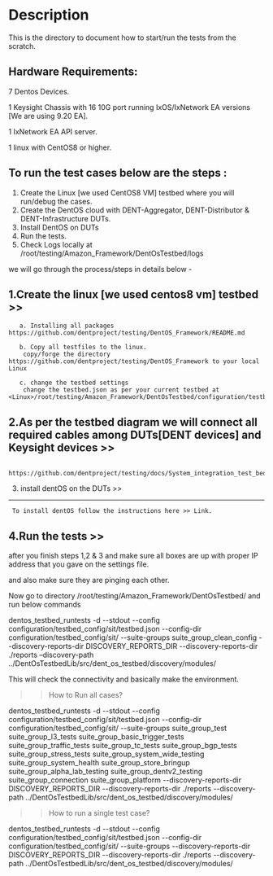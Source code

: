 # Description
This is the directory to document how to start/run the tests from the scratch.

## Hardware Requirements:


7 Dentos Devices.

1 Keysight Chassis with 16 10G port running IxOS/IxNetwork EA versions [We are using 9.20 EA].

1 IxNetwork EA API server.

1 linux with CentOS8 or higher. 



## To run the test cases below are the steps :

  1. Create the Linux [we used CentOS8 VM] testbed where you will run/debug the cases.
  2. Create the DentOS cloud with DENT-Aggregator, DENT-Distributor & DENT-Infrastructure DUTs.
  3. Install DentOS on DUTs
  4. Run the tests.
  5. Check Logs locally at <Linux>/root/testing/Amazon_Framework/DentOsTestbed/logs
  

we will go through the process/steps in details below -

1.Create the linux [we used centos8 vm] testbed >>
-------------------------------------------------------------------
       a. Installing all packages https://github.com/dentproject/testing/DentOS_Framework/README.md
 
       b. Copy all testfiles to the linux.
        copy/forge the directory https://github.com/dentproject/testing/DentOS_Framework to your local Linux 
 
       c. change the testbed settings
        change the testbed.json as per your current testbed at <Linux>/root/testing/Amazon_Framework/DentOsTestbed/configuration/testbed_config/sit
		
		
2.As per the testbed diagram we will connect all required cables among DUTs[DENT devices] and Keysight devices >>
-----------------------------------------------------------------------------------------------------------------

     https://github.com/dentproject/testing/docs/System_integration_test_bed


3. install dentOS on the DUTs >>
------------------------------------------

     To install dentOS follow the instructions here >> Link.
	 
4.Run the tests >>
---------------------------------------------------

 after you finish steps 1,2 & 3 and make sure all boxes are up with proper IP address that you gave on the settings file.
 
 and also make sure they are pinging each other.
 
 Now go to directory /root/testing/Amazon_Framework/DentOsTestbed/ and run below commands

 dentos_testbed_runtests -d --stdout --config configuration/testbed_config/sit/testbed.json --config-dir configuration/testbed_config/sit/ --suite-groups suite_group_clean_config --discovery-reports-dir DISCOVERY_REPORTS_DIR --discovery-reports-dir ./reports –discovery-path ../DentOsTestbedLib/src/dent_os_testbed/discovery/modules/

 This will check the connectivity and basically make the environment.

 
>> How to Run all cases?

  dentos_testbed_runtests -d --stdout --config configuration/testbed_config/sit/testbed.json --config-dir configuration/testbed_config/sit/ --suite-groups suite_group_test suite_group_l3_tests suite_group_basic_trigger_tests suite_group_traffic_tests suite_group_tc_tests suite_group_bgp_tests suite_group_stress_tests suite_group_system_wide_testing suite_group_system_health suite_group_store_bringup suite_group_alpha_lab_testing suite_group_dentv2_testing suite_group_connection suite_group_platform --discovery-reports-dir DISCOVERY_REPORTS_DIR --discovery-reports-dir ./reports --discovery-path ../DentOsTestbedLib/src/dent_os_testbed/discovery/modules/ 
 

>> How to run a single test case?

  dentos_testbed_runtests -d --stdout --config configuration/testbed_config/sit/testbed.json --config-dir configuration/testbed_config/sit/ --suite-groups <suite group name> --discovery-reports-dir DISCOVERY_REPORTS_DIR --discovery-reports-dir ./reports --discovery-path ../DentOsTestbedLib/src/dent_os_testbed/discovery/modules/ <testcase from the suit>
  
  
 
